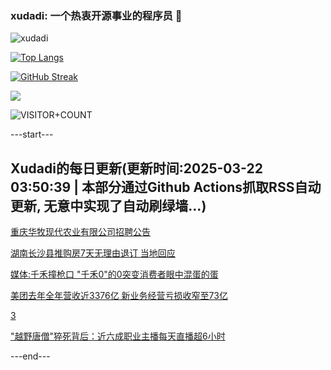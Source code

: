 ### xudadi: 一个热衷开源事业的程序员 👋

![xudadi](https://github-readme-stats-git-masterorgs-github-readme-stats-team.vercel.app/api?username=xudadi)

[![Top Langs](https://github-readme-stats.vercel.app/api/top-langs/?username=xudadi)](https://github.com/anuraghazra/github-readme-stats)

[![GitHub Streak](https://streak-stats.demolab.com?user=xudadi&locale=zh_Hans)](https://git.io/streak-stats)

![](https://raw.githubusercontent.com/xudadi/xudadi/main/assets/github-contribution-grid-snake.svg)

![VISITOR+COUNT](https://komarev.com/ghpvc/?username=xudadi&label=VISITOR+COUNT)


---start---

## Xudadi的每日更新(更新时间:2025-03-22 03:50:39 | 本部分通过Github Actions抓取RSS自动更新, 无意中实现了自动刷绿墙...)

[重庆华牧现代农业有限公司招聘公告](https://www.gongkaoleida.com/article/2331381)

[湖南长沙县推购房7天无理由退订 当地回应](https://m.163.com/news/article/JR6TIUUF051492T3.html)

[媒体:千禾撞枪口 "千禾0"的0突变消费者眼中混蛋的蛋](https://m.163.com/news/article/JR6SK5B00550A0OW.html)

[美团去年全年营收近3376亿 新业务经营亏损收窄至73亿](https://m.163.com/news/article/JR6JNO9M0530KP1K.html)

[3](https://m.163.com/touch/news/sub/domestic)

["越野唐僧"猝死背后：近六成职业主播每天直播超6小时](https://m.163.com/news/article/JR6J3U5M051492T3.html)

---end---
